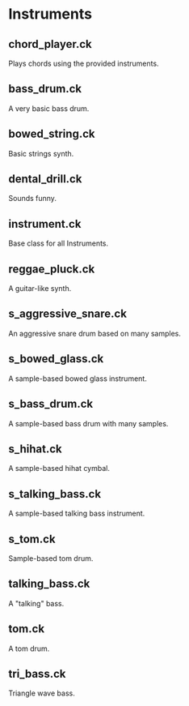 # Instruments
## chord_player.ck
Plays chords using the provided instruments.
## bass_drum.ck
A very basic bass drum.
## bowed_string.ck
Basic strings synth.
## dental_drill.ck
Sounds funny.
## instrument.ck
Base class for all Instruments.
## reggae_pluck.ck
A guitar-like synth.
## s_aggressive_snare.ck
An aggressive snare drum based on many samples.
## s_bowed_glass.ck
A sample-based bowed glass instrument.
## s_bass_drum.ck
A sample-based bass drum with many samples.
## s_hihat.ck
A sample-based hihat cymbal.
## s_talking_bass.ck
A sample-based talking bass instrument.
## s_tom.ck
Sample-based tom drum.
## talking_bass.ck
A "talking" bass.
## tom.ck
A tom drum.
## tri_bass.ck
Triangle wave bass.

